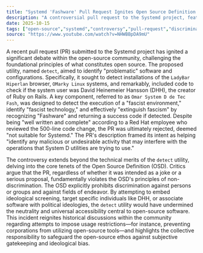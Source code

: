 ```yaml
---
title: "Systemd 'Fashware' Pull Request Ignites Open Source Definition Debate"
description: "A controversial pull request to the Systemd project, featuring a 'fashware' detection utility, has sparked a vigorous discussion on the fundamental principles of open source neutrality and non-discrimination."
date: 2025-10-15
tags: ["open-source","systemd","controversy","pull-request","discrimination"]
source: "https://www.youtube.com/watch?v=NHWBBpDA9mU"
---
```

A recent pull request (PR) submitted to the Systemd project has ignited a significant debate within the open-source community, challenging the foundational principles of what constitutes open source. The proposed utility, named `detect`, aimed to identify "problematic" software and configurations. Specifically, it sought to detect installations of the `LadyBar Hiperlan` browser, `OMarky Linux` systems, and remarkably, included code to check if the system user was David Heinemeier Hansson (DHH), the creator of Ruby on Rails. A key component, referred to as `Omar System D de Tec Fash`, was designed to detect the execution of a "fascist environment," identify "fascist technology," and effectively "extinguish fascism" by recognizing "Fashware" and returning a success code if detected. Despite being "well written and complete" according to a Red Hat employee who reviewed the 500-line code change, the PR was ultimately rejected, deemed "not suitable for Systemd." The PR's description framed its intent as helping "identify any malicious or undesirable activity that may interfere with the operations that System D utilities are trying to use."

The controversy extends beyond the technical merits of the `detect` utility, delving into the core tenets of the Open Source Definition (OSD). Critics argue that the PR, regardless of whether it was intended as a joke or a serious proposal, fundamentally violates the OSD's principles of non-discrimination. The OSD explicitly prohibits discrimination against persons or groups and against fields of endeavor. By attempting to embed ideological screening, target specific individuals like DHH, or associate software with political ideologies, the `detect` utility would have undermined the neutrality and universal accessibility central to open-source software. This incident reignites historical discussions within the community regarding attempts to impose usage restrictions—for instance, preventing corporations from utilizing open-source tools—and highlights the collective responsibility to safeguard the open-source ethos against subjective gatekeeping and ideological bias.